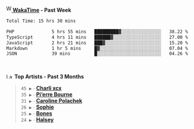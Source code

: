 <img src="https://github.com/dxnter/dxnter/assets/17434202/67b21fa4-d36d-46f9-9dec-f23d976b00ef" alt="WakaTime Logo" width="14" height="18"/><a href="https://wakatime.com/@dxnter" target="_blank"><strong> WakaTime</strong></a><strong> - Past Week</strong>

<!--START_SECTION:waka-->

```txt
Total Time: 15 hrs 30 mins

PHP              5 hrs 55 mins   █████████▓░░░░░░░░░░░░░░░   38.22 %
TypeScript       4 hrs 11 mins   ██████▓░░░░░░░░░░░░░░░░░░   27.00 %
JavaScript       2 hrs 21 mins   ███▓░░░░░░░░░░░░░░░░░░░░░   15.20 %
Markdown         1 hr 5 mins     █▓░░░░░░░░░░░░░░░░░░░░░░░   07.04 %
JSON             39 mins         █░░░░░░░░░░░░░░░░░░░░░░░░   04.26 %
```

<!--END_SECTION:waka-->

<br/>

<!--START_LASTFM_ARTISTS:{"period": "3month", "rows": 6}-->
<a href="https://last.fm" target="_blank"><img src="https://user-images.githubusercontent.com/17434202/215290617-e793598d-d7c9-428f-9975-156db1ba89cc.svg" alt="Last.fm Logo" width="18" height="13"/></a> **Top Artists - Past 3 Months**

> `45 ▶️` ∙ **[Charli xcx](https://www.last.fm/music/Charli+xcx)**<br/>
> `35 ▶️` ∙ **[Pi’erre Bourne](https://www.last.fm/music/Pi%E2%80%99erre+Bourne)**<br/>
> `31 ▶️` ∙ **[Caroline Polachek](https://www.last.fm/music/Caroline+Polachek)**<br/>
> `26 ▶️` ∙ **[Sophie](https://www.last.fm/music/Sophie)**<br/>
> `25 ▶️` ∙ **[Bones](https://www.last.fm/music/Bones)**<br/>
> `24 ▶️` ∙ **[Halsey](https://www.last.fm/music/Halsey)**<br/>
<!--END_LASTFM_ARTISTS-->
